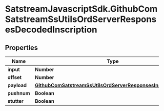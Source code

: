 # SatstreamJavascriptSdk.GithubComSatstreamSsUtilsOrdServerResponsesDecodedInscription

## Properties
Name | Type | Description | Notes
------------ | ------------- | ------------- | -------------
**input** | **Number** |  | [optional] 
**offset** | **Number** |  | [optional] 
**payload** | [**GithubComSatstreamSsUtilsOrdServerResponsesInscriptionData**](GithubComSatstreamSsUtilsOrdServerResponsesInscriptionData.md) |  | [optional] 
**pushnum** | **Boolean** |  | [optional] 
**stutter** | **Boolean** |  | [optional] 
